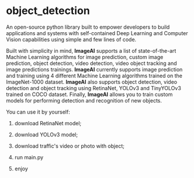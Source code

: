 # object_detection
An open-source python library built to empower developers to build applications and systems with self-contained Deep Learning and Computer Vision capabilities using simple and few lines of code.

Built with simplicity in mind, **ImageAI** supports a list of state-of-the-art Machine Learning algorithms for image prediction, custom image prediction, object detection, video detection, video object tracking and image predictions trainings. **ImageAI** currently supports image prediction and training using 4 different Machine Learning algorithms trained on the ImageNet-1000 dataset. **ImageAI** also supports object detection, video detection and object tracking using RetinaNet, YOLOv3 and TinyYOLOv3 trained on COCO dataset. Finally, **ImageAI** allows you to train custom models for performing detection and recognition of new objects.

You can use it by yourself:

1. download RetinaNet model;

2. download YOLOv3 model;
3. download traffic's video or photo with object;
4. run main.py
5. enjoy

